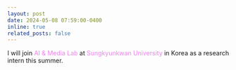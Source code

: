 ```yaml
---
layout: post
date: 2024-05-08 07:59:00-0400
inline: true
related_posts: false
---
```


I will join <span style="color: violet;">AI & Media Lab</span> at <span style="color: violet;">Sungkyunkwan University</span> in Korea as a research intern this summer.
